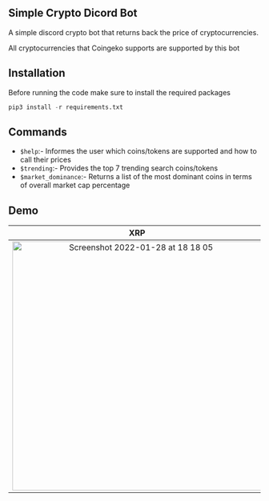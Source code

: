 ## Simple Crypto Dicord Bot
A simple discord crypto bot that returns back the price of cryptocurrencies.

All cryptocurrencies that Coingeko supports are supported by this bot

## Installation
Before running the code make sure to install the required packages

```python
pip3 install -r requirements.txt
```

## Commands
- `$help`:- Informes the user which coins/tokens are supported and how to call their prices
- `$trending`:- Provides the top 7 trending search coins/tokens 
- `$market_dominance`:- Returns a list of the most dominant coins in terms of overall market cap percentage

## Demo
XRP |  Bitcoin
:-------------------------:|:-------------------------:
<img width="498" alt="Screenshot 2022-01-28 at 18 18 05" src="https://user-images.githubusercontent.com/64978825/151600552-57b17b32-fc18-4277-9cda-e0cdb7a5d677.png">|<img width="482" alt="Screenshot 2022-01-28 at 18 18 22" src="https://user-images.githubusercontent.com/64978825/151600559-514f1127-fed1-4c39-bb02-0fcfcdb68e78.png">|

